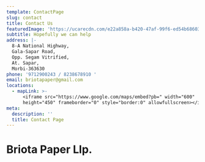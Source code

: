 ```yaml
---
template: ContactPage
slug: contact
title: Contact Us
featuredImage: 'https://ucarecdn.com/e22a858a-b420-47af-99f6-ed54b6860333/'
subtitle: Hopefully we can help
address: |-
  8-A National Highway,
  Gala-Sapar Road,
  Opp. Segam Vitrified,
  At. Sapar,
  Morbi-363630
phone: '9712900243 / 8238678910 '
email: briotapaper@gmail.com
locations:
  - mapLink: >-
      <iframe src="https://www.google.com/maps/embed?pb=" width="600"
      height="450" frameborder="0" style="border:0" allowfullscreen></iframe>
meta:
  description: ''
  title: Contact Page
---
```

# **Briota Paper Llp.**
